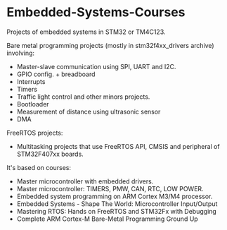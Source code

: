 # Embedded-Systems-Courses
Projects of embedded systems in STM32 or TM4C123.

Bare metal programming projects (mostly in stm32f4xx_drivers archive) involving:
- Master-slave communication using SPI, UART and I2C.
- GPIO config. + breadboard
- Interrupts
- Timers
- Traffic light control and other minors projects.
- Bootloader
- Measurement of distance using ultrasonic sensor
- DMA

FreeRTOS projects:
- Multitasking projects that use FreeRTOS API, CMSIS and peripheral of STM32F407xx boards.

It's based on courses:
- Master microcontroller with embedded drivers.
- Master microcontroller: TIMERS, PMW, CAN, RTC, LOW POWER.
- Embedded system programming on ARM Cortex M3/M4 processor.
- Embedded Systems - Shape The World: Microcontroller Input/Output
- Mastering RTOS: Hands on FreeRTOS and STM32Fx with Debugging
- Complete ARM Cortex-M Bare-Metal Programming Ground Up



